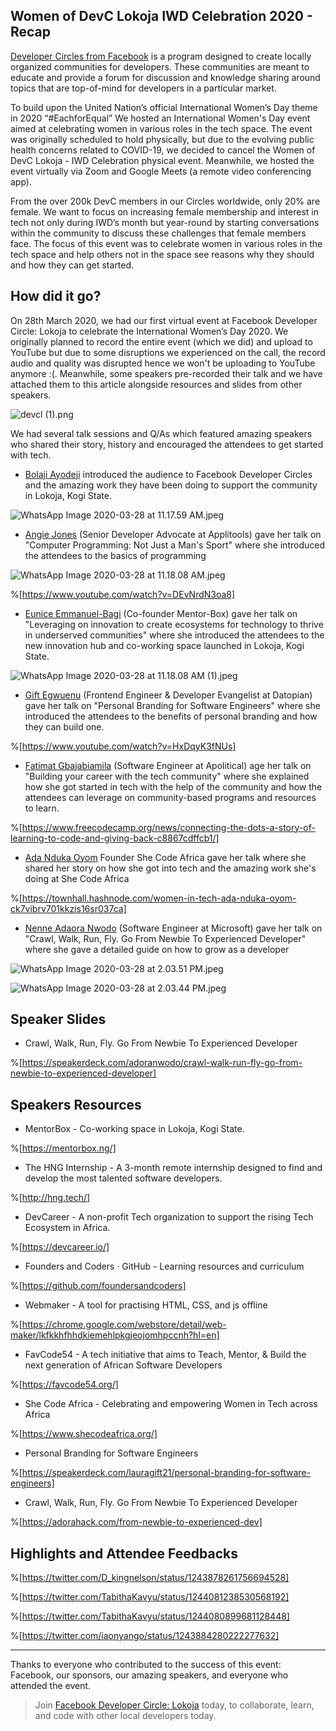 ## Women of DevC Lokoja IWD Celebration 2020 - Recap


[Developer Circles from Facebook](https://developers.facebook.com/developercircles/) is a program designed to create locally organized communities for developers. These communities are meant to educate and provide a forum for discussion and knowledge sharing around topics that are top-of-mind for developers in a particular market. 

To build upon the United Nation’s official International Women’s Day theme in 2020 “#EachforEqual” We hosted an International Women's Day event aimed at celebrating women in various roles in the tech space. The event was originally scheduled to hold physically, but due to the evolving public health concerns related to COVID-19, we decided to cancel the Women of DevC Lokoja - IWD Celebration physical event. Meanwhile, we hosted the event virtually via Zoom and Google Meets (a remote video conferencing app).

From the over 200k DevC members in our Circles worldwide, only 20% are female. We want to focus on increasing female membership and interest in tech not only during IWD’s month but year-round by starting conversations within the community to discuss these challenges that female members face. The focus of this event was to celebrate women in various roles in the tech space and help others not in the space see reasons why they should and how they can get started.

## How did it go?

On 28th March 2020, we had our first virtual event at Facebook Developer Circle: Lokoja to celebrate the International Women’s Day 2020. We originally planned to record the entire event (which we did) and upload to YouTube but due to some disruptions we experienced on the call, the record audio and quality was disrupted hence we won't be uploading to YouTube anymore :(. Meanwhile, some speakers pre-recorded their talk and we have attached them to this article alongside resources and slides from other speakers.

![devcl (1).png](https://cdn.hashnode.com/res/hashnode/image/upload/v1586344844835/f7weYaeOM.png)

We had several talk sessions and Q/As which featured amazing speakers who shared their story, history and encouraged the attendees to get started with tech.

- [Bolaji Ayodeji](https://twitter.com/iambolajiayo) introduced the audience to Facebook Developer Circles and the amazing work they have been doing to support the community in Lokoja, Kogi State.

![WhatsApp Image 2020-03-28 at 11.17.59 AM.jpeg](https://cdn.hashnode.com/res/hashnode/image/upload/v1586347745832/Ym0a5oVGV.jpeg)

- [Angie Jones](https://twitter.com/techgirl1908) (Senior Developer Advocate at Applitools) gave her talk on "Computer Programming: Not Just a Man's Sport" where she introduced the attendees to the basics of programming

![WhatsApp Image 2020-03-28 at 11.18.08 AM.jpeg](https://cdn.hashnode.com/res/hashnode/image/upload/v1586346921288/G0jePD1qg.jpeg)

%[https://www.youtube.com/watch?v=DEvNrdN3oa8]

- [Eunice Emmanuel-Bagi](https://twitter.com/Emmanuelbagi) (Co-founder Mentor-Box) gave her talk on "Leveraging on innovation to create ecosystems for technology to thrive in underserved communities" where she introduced the attendees to the new innovation hub and co-working space launched in Lokoja, Kogi State.

![WhatsApp Image 2020-03-28 at 11.18.08 AM (1).jpeg](https://cdn.hashnode.com/res/hashnode/image/upload/v1586346963343/-x-z44_05.jpeg)

- [Gift Egwuenu](https://twitter.com/lauragift_) (Frontend Engineer & Developer Evangelist at Datopian) gave her talk on "Personal Branding for Software Engineers" where she introduced the attendees to the benefits of personal branding and how they can build one.

%[https://www.youtube.com/watch?v=HxDqyK3fNUs]

- [Fatimat Gbajabiamila](https://twitter.com/fg_webdev) (Software Engineer at Apolitical) age her talk on "Building your career with the tech community" where she explained how she got started in tech with the help of the community and how the attendees can leverage on community-based programs and resources to learn.

%[https://www.freecodecamp.org/news/connecting-the-dots-a-story-of-learning-to-code-and-giving-back-c8867cdffcb1/]

- [Ada Nduka Oyom](https://twitter.com/Kolokodess) Founder She Code Africa gave her talk where she shared her story on how she got into tech and the amazing work she's doing at She Code Africa

%[https://townhall.hashnode.com/women-in-tech-ada-nduka-oyom-ck7vibrv701kkzis16sr037ca]

- [Nenne Adaora Nwodo](https://twitter.com/adoranwodo) (Software Engineer at Microsoft) gave her talk on "Crawl, Walk, Run, Fly. Go From Newbie To Experienced Developer" where she gave a detailed guide on how to grow as a developer

![WhatsApp Image 2020-03-28 at 2.03.51 PM.jpeg](https://cdn.hashnode.com/res/hashnode/image/upload/v1586348188010/qvbtVDoHa.jpeg)

![WhatsApp Image 2020-03-28 at 2.03.44 PM.jpeg](https://cdn.hashnode.com/res/hashnode/image/upload/v1586348207283/NtTVSZwIF.jpeg)

## Speaker Slides

- Crawl, Walk, Run, Fly. Go From Newbie To Experienced Developer

%[https://speakerdeck.com/adoranwodo/crawl-walk-run-fly-go-from-newbie-to-experienced-developer]

## Speakers Resources

- MentorBox - Co-working space in Lokoja, Kogi State.

%[https://mentorbox.ng/]

- The HNG Internship - A 3-month remote internship designed to find and develop the most talented software developers.

%[http://hng.tech/]

- DevCareer - A non-profit Tech organization to support the rising Tech Ecosystem in Africa.

%[https://devcareer.io/]

- Founders and Coders · GitHub - Learning resources and curriculum

%[https://github.com/foundersandcoders]

- Webmaker - A tool for practising HTML, CSS, and js offline

%[https://chrome.google.com/webstore/detail/web-maker/lkfkkhfhhdkiemehlpkgjeojomhpccnh?hl=en]

- FavCode54 - A tech initiative that aims to Teach, Mentor, & Build the next generation of African Software Developers

%[https://favcode54.org/]

- She Code Africa - Celebrating and empowering Women in Tech across Africa

%[https://www.shecodeafrica.org/]

- Personal Branding for Software Engineers

%[https://speakerdeck.com/lauragift21/personal-branding-for-software-engineers]

- Crawl, Walk, Run, Fly. Go From Newbie To Experienced Developer

%[https://adorahack.com/from-newbie-to-experienced-dev]

## Highlights and Attendee Feedbacks

%[https://twitter.com/D_kingnelson/status/1243878261756694528]

%[https://twitter.com/TabithaKavyu/status/1244081238530568192]

%[https://twitter.com/TabithaKavyu/status/1244080899681128448]

%[https://twitter.com/iaonyango/status/1243884280222277632]

---

Thanks to everyone who contributed to the success of this event: Facebook, our sponsors, our amazing speakers, and everyone who attended the event.

> Join [Facebook Developer Circle: Lokoja](https://web.facebook.com/groups/devclokoja/) today, to collaborate, learn, and code with other local developers today.